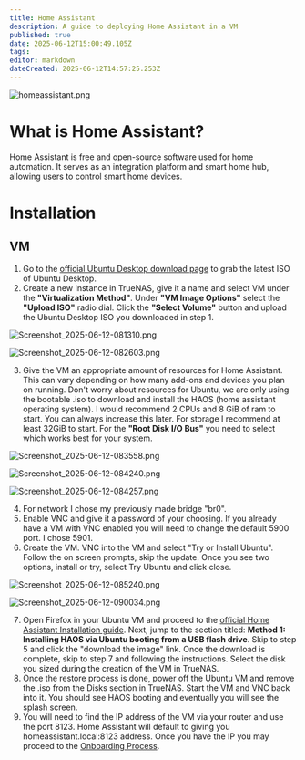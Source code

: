 ```yaml
---
title: Home Assistant
description: A guide to deploying Home Assistant in a VM
published: true
date: 2025-06-12T15:00:49.105Z
tags: 
editor: markdown
dateCreated: 2025-06-12T14:57:25.253Z
---
```


![homeassistant.png](/homeassistant.png)

# What is Home Assistant?
Home Assistant is free and open-source software used for home automation. It serves as an integration platform and smart home hub, allowing users to control smart home devices. 

# Installation

## VM
1. Go to the [official Ubuntu Desktop download page](https://ubuntu.com/download/desktop) to grab the latest ISO of Ubuntu Desktop.
2. Create a new Instance in TrueNAS, give it a name and select VM under the **"Virtualization Method"**. Under **"VM Image Options"** select the **"Upload ISO"** radio dial. Click the **"Select Volume"** button and upload the Ubuntu Desktop ISO you downloaded in step 1.

![Screenshot_2025-06-12-081310.png](/Screenshot_2025-06-12-081310.png)

![Screenshot_2025-06-12-082603.png](/Screenshot_2025-06-12-082603.png)

3. Give the VM an appropriate amount of resources for Home Assistant. This can vary depending on how many add-ons and devices you plan on running. Don't worry about resources for Ubuntu, we are only using the bootable .iso to download and install the HAOS (home assistant operating system). I would recommend 2 CPUs and 8 GiB of ram to start. You can always increase this later. For storage I recommend at least 32GiB to start. For the **"Root Disk I/O Bus"** you need to select which works best for your system.

![Screenshot_2025-06-12-083558.png](/Screenshot_2025-06-12-083558.png)

![Screenshot_2025-06-12-084240.png](/Screenshot_2025-06-12-084240.png)

![Screenshot_2025-06-12-084257.png](/Screenshot_2025-06-12-084257.png)

4. For network I chose my previously made bridge "br0".
5. Enable VNC and give it a password of your choosing. If you already have a VM with VNC enabled you will need to change the default 5900 port. I chose 5901. 
6. Create the VM. VNC into the VM and select "Try or Install Ubuntu". Follow the on screen prompts, skip the update. Once you see two options, install or try, select Try Ubuntu and click close.

![Screenshot_2025-06-12-085240.png](/Screenshot_2025-06-12-085240.png)

![Screenshot_2025-06-12-090034.png](/Screenshot_2025-06-12-090034.png)

7. Open Firefox in your Ubuntu VM and proceed to the [official Home Assistant Installation guide](https://www.home-assistant.io/installation/generic-x86-64). Next, jump to the section titled: **Method 1: Installing HAOS via Ubuntu booting from a USB flash drive**. Skip to step 5 and click the "download the image" link. Once the download is complete, skip to step 7 and following the instructions. Select the disk you sized during the creation of the VM in TrueNAS.
8. Once the restore process is done, power off the Ubuntu VM and remove the .iso from the Disks section in TrueNAS. Start the VM and VNC back into it. You should see HAOS booting and eventually you will see the splash screen.
9. You will need to find the IP address of the VM via your router and use the port 8123. Home Assistant will default to giving you homeassistant.local:8123 address. Once you have the IP you may proceed to the [Onboarding Process](https://www.home-assistant.io/getting-started/onboarding/).




